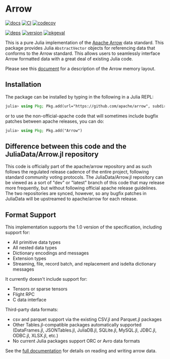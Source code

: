 # Arrow

[![docs](https://img.shields.io/badge/docs-latest-blue&logo=julia)](https://arrow.juliadata.org/dev/)
[![CI](https://github.com/JuliaData/Arrow.jl/workflows/CI/badge.svg)](https://github.com/JuliaData/Arrow.jl/actions?query=workflow%3ACI)
[![codecov](https://codecov.io/gh/JuliaData/Arrow.jl/branch/master/graph/badge.svg)](https://codecov.io/gh/JuliaData/Arrow.jl)

[![deps](https://juliahub.com/docs/Arrow/deps.svg)](https://juliahub.com/ui/Packages/Arrow/QnF3w?t=2)
[![version](https://juliahub.com/docs/Arrow/version.svg)](https://juliahub.com/ui/Packages/Arrow/QnF3w)
[![pkgeval](https://juliahub.com/docs/Arrow/pkgeval.svg)](https://juliahub.com/ui/Packages/Arrow/QnF3w)

This is a pure Julia implementation of the [Apache Arrow](https://arrow.apache.org) data standard.  This package provides Julia `AbstractVector` objects for
referencing data that conforms to the Arrow standard.  This allows users to seamlessly interface Arrow formatted data with a great deal of existing Julia code.

Please see this [document](https://arrow.apache.org/docs/format/Columnar.html#physical-memory-layout) for a description of the Arrow memory layout.

## Installation

The package can be installed by typing in the following in a Julia REPL:

```julia
julia> using Pkg; Pkg.add(url="https://github.com/apache/arrow", subdir="julia/Arrow.jl")
```

or to use the non-official-apache code that will sometimes include bugfix patches between apache releases, you can do:

```julia
julia> using Pkg; Pkg.add("Arrow")
```

## Difference between this code and the JuliaData/Arrow.jl repository

This code is officially part of the apache/arrow repository and as such follows the regulated release cadence of the entire project, following standard community
voting protocols. The JuliaData/Arrow.jl repository can be viewed as a sort of "dev" or "latest" branch of this code that may release more frequently, but without following
official apache release guidelines. The two repositories are synced, however, so any bugfix patches in JuliaData will be upstreamed to apache/arrow for each release.

## Format Support

This implementation supports the 1.0 version of the specification, including support for:
  * All primitive data types
  * All nested data types
  * Dictionary encodings and messages
  * Extension types
  * Streaming, file, record batch, and replacement and isdelta dictionary messages

It currently doesn't include support for:
  * Tensors or sparse tensors
  * Flight RPC
  * C data interface

Third-party data formats:
  * csv and parquet support via the existing CSV.jl and Parquet.jl packages
  * Other Tables.jl-compatible packages automatically supported (DataFrames.jl, JSONTables.jl, JuliaDB.jl, SQLite.jl, MySQL.jl, JDBC.jl, ODBC.jl, XLSX.jl, etc.)
  * No current Julia packages support ORC or Avro data formats

See the [full documentation](https://arrow.juliadata.org/dev/) for details on reading and writing arrow data.
